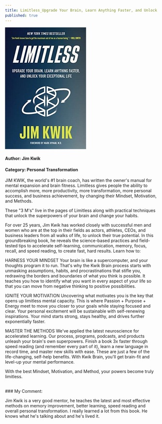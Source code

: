 ```yaml
---
title: Limitless_Upgrade Your Brain, Learn Anything Faster, and Unlock Your Exceptional Life
published: true
---
```


[<img src="/books/assets/limitless_book.jpg">](https://www.amazon.com/Limitless-Upgrade-Anything-Faster-Exceptional-ebook/dp/B082ZQDH63/ref=sr_1_1?dchild=1&keywords=limitless&qid=1632985085&s=digital-text&sr=1-1)

#### Author: Jim Kwik
#### Category: Personal Transformation

JIM KWIK, the world's #1 brain coach, has written the owner's manual for mental expansion and brain fitness. Limitless gives people the ability to accomplish more, more productivity, more transformation, more personal success, and business achievement, by changing their Mindset, Motivation, and Methods.

These "3 M's" live in the pages of Limitless along with practical techniques that unlock the superpowers of your brain and change your habits.

For over 25 years, Jim Kwik has worked closely with successful men and women who are at the top in their fields as actors, athletes, CEOs, and business leaders from all walks of life, to unlock their true potential. In this groundbreaking book, he reveals the science-based practices and field-tested tips to accelerate self-learning, communication, memory, focus, recall, and speed reading, to create fast, hard results.
 Learn how to:

HARNESS YOUR MINDSET
Your brain is like a supercomputer, and your thoughts program it to run. That's why the Kwik Brain process starts with unmasking assumptions, habits, and procrastinations that stifle you, redrawing the borders and boundaries of what you think is possible. It teaches you how to identify what you want in every aspect of your life so that you can move from negative thinking to positive possibilities.

IGNITE YOUR MOTIVATION
Uncovering what motivates you is the key that opens up limitless mental capacity. This is where Passion + Purpose + Energy meet to move you closer to your goals while staying focused and clear. Your personal excitement will be sustainable with self-renewing inspirations. Your mind starts strong, stays healthy, and drives further exponentially faster.

MASTER THE METHODS
We've applied the latest neuroscience for accelerated learning. Our process, programs, podcasts, and products unleash your brain's own superpowers. Finish a book 3x faster through speed reading (and remember every part of it), learn a new language in record time, and master new skills with ease. These are just a few of the life-changing, self-help benefits. With Kwik Brain, you'll get brain-fit and level-up your mental performance.

With the best Mindset, Motivation, and Method, your powers become truly limitless.

<br>
### My Comment:

Jim Kwik is a very good mentor, he teaches the latest and most effective methods on memory improvement, better learning, speed reading and overall personal transformation. I really learned a lot from this book. He knows what he's talking about and he's lived it.
